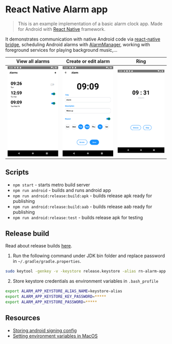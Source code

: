 # React Native Alarm app

> This is an example implementation of a basic alarm clock app.
Made for Android with [React Native](https://facebook.github.io/react-native/) framework. 

It demonstrates communication with native Android code via [react-native bridge](https://facebook.github.io/react-native/docs/native-modules-android), 
scheduling Android alarms with [AlarmManager](https://developer.android.com/reference/android/app/AlarmManager),
working with foreground services for playing background music,...


| View all alarms          | Create or edit alarm         | Ring              |
|-----------------------------|-------------------------------|--------------------------------|
| ![](./screenshots/alarm-screen.png) | ![](./screenshots/edit-screen.png) | ![](./screenshots/ring-screen.png) |

## Scripts
- `npm start` - starts metro build server
- `npm run android` - builds and runs android app
- `npm run android:release:build:apk` - builds release apk ready for publishing
- `npm run android:release:build:aab` - builds release aab ready for publishing
- `npm run android:release:test` - builds release apk for testing

## Release build

Read about release builds [here](https://facebook.github.io/react-native/docs/signed-apk-android).

1. Run the following command under JDK bin folder and replace password in `~/.gradle/gradle.properties`.
```bash
sudo keytool -genkey -v -keystore release.keystore -alias rn-alarm-app -keyalg RSA -keysize 2048 -validity 10000
```

2. Store keystore credentials as environment variables in `.bash_profile`

```bash
export ALARM_APP_KEYSTORE_ALIAS_NAME=keystore-alias
export ALARM_APP_KEYSTORE_KEY_PASSWORD=*****
export ALARM_APP_KEYSTORE_PASSWORD=*****
```

## Resources

- [Storing android signing config](https://medium.com/@umar.hussain/storing-android-signing-config-credentials-secure-and-platform-independent-c593464f927c)
- [Setting environment variables in MacOS](https://medium.com/@himanshuagarwal1395/setting-up-environment-variables-in-macos-sierra-f5978369b255)
